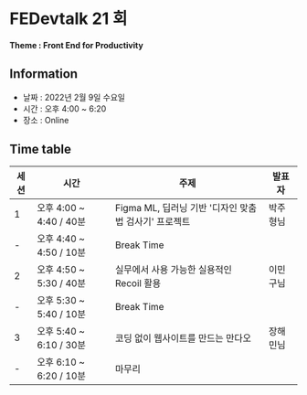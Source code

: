 # FEDevtalk 21 회
#### Theme : Front End for Productivity
## Information
- 날짜 : 2022년 2월 9일 수요일
- 시간 : 오후 4:00 ~ 6:20
- 장소 : Online
## Time table
| 세션 | 시간               | 주제       | 발표자          |
| ---- | ------------------ | ---------- | --------------- |
| 1    | 오후 4:00 ~ 4:40 / 40분 | Figma ML, 딥러닝 기반 '디자인 맞춤법 검사기' 프로젝트   | 박주형님 |
| -    | 오후 4:40 ~ 4:50 / 10분 | Break Time                                  |        |
| 2    | 오후 4:50 ~ 5:30 / 40분 | 실무에서 사용 가능한 실용적인 Recoil 활용       | 이민구님 |
| -    | 오후 5:30 ~ 5:40 / 10분 | Break Time                                  |        |
| 3    | 오후 5:40 ~ 6:10 / 30분 |  코딩 없이 웹사이트를 만드는 만다오                            | 장해민님 |
| -     | 오후 6:10 ~ 6:20 / 10분 | 마무리 |  |
